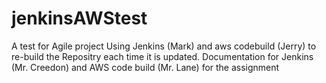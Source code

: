# jenkinsAWStest
A test for Agile project
Using Jenkins (Mark) and aws codebuild (Jerry) to re-build the Repositry each time it is updated.
Documentation for Jenkins (Mr. Creedon) and AWS code build (Mr. Lane) for the assignment
